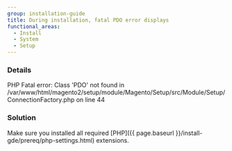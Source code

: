 ```yaml
---
group: installation-guide
title: During installation, fatal PDO error displays
functional_areas:
  - Install
  - System
  - Setup
---
```


### Details

PHP Fatal error:  Class 'PDO' not found in /var/www/html/magento2/setup/module/Magento/Setup/src/Module/Setup/ConnectionFactory.php on line 44

### Solution

Make sure you installed all required [PHP]({{ page.baseurl }}/install-gde/prereq/php-settings.html) extensions.
